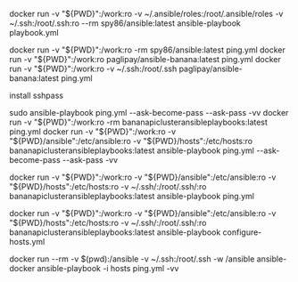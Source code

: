 docker run -v "${PWD}":/work:ro -v ~/.ansible/roles:/root/.ansible/roles -v ~/.ssh:/root/.ssh:ro --rm spy86/ansible:latest ansible-playbook playbook.yml

docker run -v "${PWD}":/work:ro -rm spy86/ansible:latest ping.yml
docker run -v "${PWD}":/work:ro paglipay/ansible-banana:latest ping.yml
docker run -v "${PWD}":/work:ro -v ~/.ssh:/root/.ssh paglipay/ansible-banana:latest ping.yml

install sshpass

sudo ansible-playbook ping.yml --ask-become-pass --ask-pass -vv
docker run -v "${PWD}":/work:ro -rm bananapiclusteransibleplaybooks:latest ping.yml
docker run -v "${PWD}":/work:ro -v "${PWD}/ansible":/etc/ansible:ro -v "${PWD}/hosts":/etc/hosts:ro bananapiclusteransibleplaybooks:latest ansible-playbook ping.yml --ask-become-pass --ask-pass -vv

docker run -v "${PWD}":/work:ro -v "${PWD}/ansible":/etc/ansible:ro -v "${PWD}/hosts":/etc/hosts:ro -v ~/.ssh/:/root/.ssh/:ro bananapiclusteransibleplaybooks:latest ansible-playbook ping.yml 

docker run -v "${PWD}":/work:ro -v "${PWD}/ansible":/etc/ansible:ro -v "${PWD}/hosts":/etc/hosts:ro -v ~/.ssh/:/root/.ssh/:ro bananapiclusteransibleplaybooks:latest ansible-playbook configure-hosts.yml 


docker run --rm     -v $(pwd):/ansible     -v ~/.ssh:/root/.ssh     -w /ansible     ansible-docker ansible-playbook -i hosts ping.yml -vv
